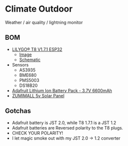 # Climate Outdoor

Weather / air quality / lightning monitor

## BOM

- [LILYGO® T8 V1.7.1 ESP32](https://www.aliexpress.com/item/2251832665108663.html)
  - [Image](https://github.com/LilyGO/TTGO-T8-ESP32/blob/master/image/T81.7.jpg)
  - [Schematic](https://github.com/LilyGO/TTGO-T8-ESP32/blob/master/t8_v1.7.1.pdf)
- Sensors
  - AS3935
  - BME680
  - PMS5003
  - DS18B20
- [Adafruit Lithium Ion Battery Pack - 3.7V 6600mAh](https://www.amazon.com/dp/B0137IPVY6)
- [ZUMIMALL 5v Solar Panel](https://www.amazon.com/gp/product/B07V5N5C2L)

## Gotchas

- Adafruit battery is JST 2.0, while T8 1.7.1 is a JST 1.2
- Adafruit batteries are Reversed polarity to the T8 plugs.
- CHECK YOUR POLARITY!
- I let magic smoke out with my JST 2.0 -> 1.2 converter
